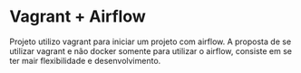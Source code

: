 # Vagrant + Airflow

Projeto utilizo vagrant para iniciar um projeto com airflow.
A proposta de se utilizar vagrant e não docker somente para utilizar o airflow, 
consiste em se ter mair flexibilidade e desenvolvimento.
